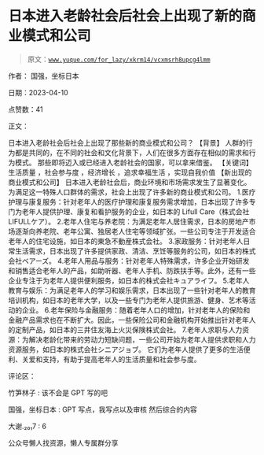 # 日本进入老龄社会后社会上出现了新的商业模式和公司

> 原文：[`www.yuque.com/for_lazy/xkrm14/vcxmsrh8upcg4lmm`](https://www.yuque.com/for_lazy/xkrm14/vcxmsrh8upcg4lmm)



作者： 国强，坐标日本



日期：2023-04-10



点赞数：41



正文：



日本进入老龄社会后社会上出现了那些新的商业模式和公司？ 【背景】 人群的行为都是共同的，在不同的社会和文化背景下，人们在很多方面存在相似的需求和行为模式。 那些即将迈入或已经进入老龄社会的国家，可以拿来借鉴。 【关键词】 生活质量 ，社会参与度 ，经济增长 ，追求幸福生活 ，实现自我价值 【新出现的商业模式和公司】 日本进入老龄社会后，商业环境和市场需求发生了显著变化。为满足这一特殊人口群体的需求，社会上出现了许多新的商业模式和公司。 1.医疗护理与康复服务：针对老年人的医疗护理和康复服务需求增加，日本出现了许多专门为老年人提供护理、康复和看护服务的企业，如日本的 Lifull Care（株式会社 LIFULLケア）。 2.老年人住宅与养老院：为满足老年人居住需求，日本的房地产市场逐渐向养老院、老年公寓、独居老人住宅等领域扩张。一些公司专注于开发适合老年人的住宅设施，如日本的東急不動産株式会社。 3.家政服务：针对老年人日常生活需求，日本出现了许多提供家政、清洁、烹饪等服务的公司，如日本的株式会社ベアーズ。 4.老年人用品与服务：针对老年人特殊需求，许多企业开始研发和销售适合老年人的产品，如助听器、老年人手机、防跌扶手等。此外，还有一些企业专注于为老年人提供便利服务，如日本的株式会社キュアライフ。 5.老年人教育与娱乐：为满足老年人的学习和娱乐需求，日本出现了一些针对老年人的教育培训机构，如日本的老年大学，以及一些专门为老年人提供旅游、健身、艺术等活动的企业。 6.老年保险与金融服务：随着老年人口的增加，针对老年人的保险和金融产品需求也在不断扩大。因此，一些保险公司和金融机构开始推出针对老年人的定制产品，如日本的三井住友海上火災保険株式会社。 7.老年人求职与人力资源：为解决老龄化带来的劳动力短缺问题，一些公司开始为老年人提供求职和人力资源服务，如日本的株式会社シニアジョブ。 它们为老年人提供了更多的生活便利、关爱和支持，有助于提高老年人的生活质量和社会参与度。



评论区：



竹笋林子 : 该不会是 GPT 写的吧



国强，坐标日本 : GPT 写点，我写点以及审核 然后综合的内容



大谢.₂₀₁7 : 6



公众号懒人找资源，懒人专属群分享

